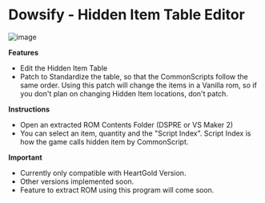 # Dowsify - Hidden Item Table Editor
![image](https://github.com/user-attachments/assets/1eab08df-586b-43ea-9f61-fa9bb1f5f657)

**Features**
- Edit the Hidden Item Table
- Patch to Standardize the table, so that the CommonScripts follow the same order.
Using this patch will change the items in a Vanilla rom, so if you don't plan on changing Hidden Item locations, don't patch.

**Instructions**
- Open an extracted ROM Contents Folder (DSPRE or VS Maker 2)
- You can select an item, quantity and the "Script Index". Script Index is how the game calls hidden item by CommonScript.

**Important**
- Currently only compatible with HeartGold Version.
- Other versions implemented soon.
- Feature to extract ROM using this program will come soon.
